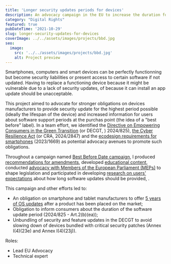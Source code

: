 ```yaml
---
title: 'Longer security updates periods for devices'
description: An advocacy campaign in the EU to increase the duration for which device manufacturers provide security updates
category: "Digital Rights"
featured: true
pubDateTime: '2021-10-29'
slug: longer-security-updates-for-devices
coverImage: ../../assets/images/projects/bbd.jpg
seo:
  image:
    src: '../../assets/images/projects/bbd.jpg'
    alt: Project preview
---
```


Smartphones, computers and smart devices can be perfectly functionning but become security liabilities or present access to certain software if not updated. Having to replace a functioning device because it might be vulnerable due to a lack of security updates, of because it can install an app update should be unacceptable.

This project aimed to advocate for stronger obligations on devices manufacturers to provide security update for the highest period possible (ideally the lifespan of the device) and increased information for users about software support periods at the purchas point (the idea of a "best before" label). In a team effort, we identified the [Directive on Empowering Consumers in the Green Transition](https://eur-lex.europa.eu/legal-content/EN/TXT/?uri=CELEX%3A32024L0825) (or DECGT, ) 2024/825), [the Cyber Resilience Act](https://eur-lex.europa.eu/eli/reg/2024/2847/oj/eng) (or CRA, 2024/2847) and the [ecodesign requirements for smartphones](https://eur-lex.europa.eu/legal-content/EN/TXT/?uri=celex%3A32023R1670) (2023/1669) as potential advocacy avenues to promote such obligations.

Throughout a campaign named [Best Before Date campaign](https://privacyinternational.org/campaigns/best-before-date-our-devices-campaign), I produced [recommendations for amendments](https://privacyinternational.org/advocacy/4963/pis-proposed-amendments-draft-directive-empowering-consumers-green-transition), developed [educational content](https://privacyinternational.org/explainer/4635/introduction-software-updates-and-why-they-matter), conducted [advocacy with Members of the European Parliament (MEPs)](https://privacyinternational.org/advocacy/4636/best-date-policy-brief-device-sustainability-through-long-term-software-support) to shape legislation and participated in developing [research on users' expectations](https://privacyinternational.org/press-release/4964/privacy-international-research-shows-smart-device-security-updates-fail-meet) about how long software updates should be provided, .

This campaign and other efforts led to:
- An obligation on smartphone and tablet manufacturers to offer [5 years of OS updates](https://eur-lex.europa.eu/legal-content/EN/TXT/?uri=LEGISSUM:4696267) after a product has been placed on the market;
- Obligation to inform consumers about the duration of the software update period (2024/825 - Art.2(b)(ea));
- Unbundling of security and feature updates in the DECGT to avoid slowing down of devices bundled with critical security patches (Annex I(4)(23e) and Annex I(4)(23j)).

Roles: 
- Lead EU Advocacy
- Technical expert